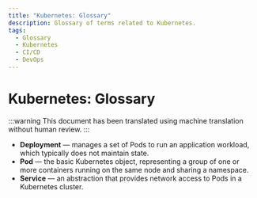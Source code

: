 ```yaml
---
title: "Kubernetes: Glossary"
description: Glossary of terms related to Kubernetes.
tags:
  - Glossary
  - Kubernetes
  - CI/CD
  - DevOps
---
```


# Kubernetes: Glossary

:::warning
This document has been translated using machine translation without human review.
:::

* **Deployment** — manages a set of Pods to run an application workload, which typically does not maintain state.
* **Pod** — the basic Kubernetes object, representing a group of one or more containers running on the same node and sharing a namespace.
* **Service** — an abstraction that provides network access to Pods in a Kubernetes cluster.
